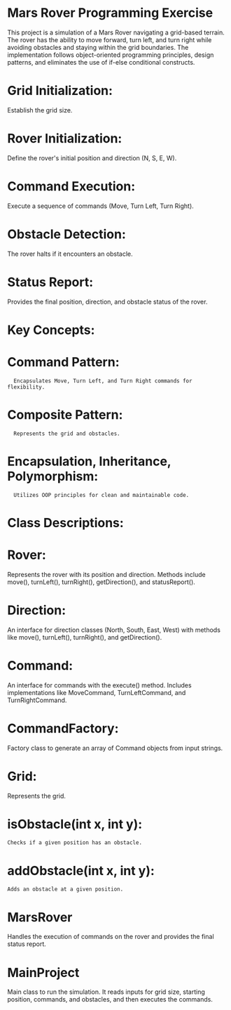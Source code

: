 # Mars Rover Programming Exercise
 
This project is a simulation of a Mars Rover navigating a grid-based terrain. The rover has the ability to move forward, turn left, and turn right while avoiding obstacles and staying within the grid boundaries. The implementation follows object-oriented programming principles, design patterns, and eliminates the use of if-else conditional constructs.

# Grid Initialization: 
Establish the grid size.

# Rover Initialization: 
Define the rover's initial position and direction (N, S, E, W).

# Command Execution: 
Execute a sequence of commands (Move, Turn Left, Turn Right).

# Obstacle Detection: 
The rover halts if it encounters an obstacle.

# Status Report: 
Provides the final position, direction, and obstacle status of the rover.

# Key Concepts:

  # Command Pattern:
      Encapsulates Move, Turn Left, and Turn Right commands for flexibility.
  
  # Composite Pattern:
      Represents the grid and obstacles.
  
  # Encapsulation, Inheritance, Polymorphism:
      Utilizes OOP principles for clean and maintainable code.

# Class Descriptions:

# Rover: 
Represents the rover with its position and direction. Methods include move(), turnLeft(), turnRight(), getDirection(), and statusReport().

# Direction: 
An interface for direction classes (North, South, East, West) with methods like move(), turnLeft(), turnRight(), and getDirection().

# Command: 
An interface for commands with the execute() method. Includes implementations like MoveCommand, TurnLeftCommand, and TurnRightCommand.

# CommandFactory: 
Factory class to generate an array of Command objects from input strings.

# Grid: 
Represents the grid.
  # isObstacle(int x, int y):
    Checks if a given position has an obstacle.
  
  # addObstacle(int x, int y):
    Adds an obstacle at a given position.
  
# MarsRover
Handles the execution of commands on the rover and provides the final status report.

# MainProject
Main class to run the simulation. It reads inputs for grid size, starting position, commands, and obstacles, and then executes the commands.
